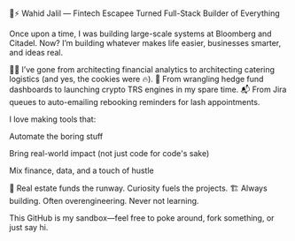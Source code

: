 🧠⚡️ Wahid Jalil — Fintech Escapee Turned Full-Stack Builder of Everything

Once upon a time, I was building large-scale systems at Bloomberg and Citadel. Now? I’m building whatever makes life easier, businesses smarter, and ideas real.

👨‍🍳 I’ve gone from architecting financial analytics to architecting catering logistics (and yes, the cookies were 🔥).
💸 From wrangling hedge fund dashboards to launching crypto TRS engines in my spare time.
📬 From Jira queues to auto-emailing rebooking reminders for lash appointments.

I love making tools that:

Automate the boring stuff

Bring real-world impact (not just code for code's sake)

Mix finance, data, and a touch of hustle

💼 Real estate funds the runway. Curiosity fuels the projects.
🏗️ Always building. Often overengineering. Never not learning.

This GitHub is my sandbox—feel free to poke around, fork something, or just say hi.
